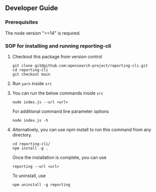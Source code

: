 ## Developer Guide

### Prerequisites

The node version ">=14" is required.

### SOP for installing and running reporting-cli

1. Checkout this package from version control
    ```
    git clone git@github.com:opensearch-project/reporting-cli.git
    cd reporting-cli
    git checkout main
    ```
2. Run `yarn` inside `src`
3. You can run the below commands inside `src`
    ```
    node index.js --url <url>
    ```
    For additional command line parameter options
    ```
    node index.js -h
    ```
4. Alternatively, you can use npm install to run this command from any directory.
    ```
    cd reporting-cli/
    npm install -g .
    ```
    Once the installation is complete, you can use
    ```
    reporting --url <url> 
    ```

    To uninstall, use  
    ```
    npm uninstall -g reporting
    ```
    